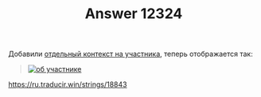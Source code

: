 ﻿---
title: "Answer 12324"
se.owner.user_id: 176217
se.owner.display_name: "αλεχολυτ"
se.owner.link: "https://ru.meta.stackoverflow.com/users/176217/%ce%b1%ce%bb%ce%b5%cf%87%ce%bf%ce%bb%cf%85%cf%84"
se.answer_id: 12324
se.question_id: 11701
se.post_type: answer
se.is_accepted: False
---
<p>Добавили <a href="https://meta.stackexchange.com/a/386139/339911">отдельный контекст на участника</a>, теперь отображается так:</p>
<blockquote>
<p><a href="https://i.stack.imgur.com/DaFSt.jpg" rel="nofollow noreferrer"><img src="https://i.stack.imgur.com/DaFSt.jpg" alt="об участнике" /></a></p>
</blockquote>
<p><a href="https://ru.traducir.win/strings/18843" rel="nofollow noreferrer">https://ru.traducir.win/strings/18843</a></p>
